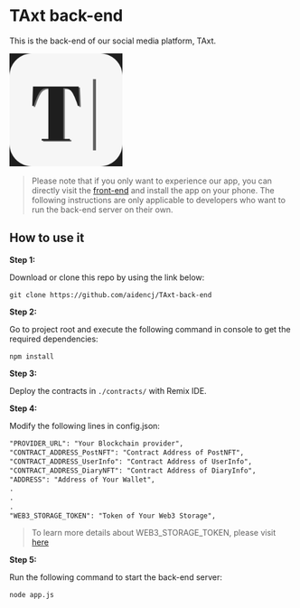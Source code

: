 # TAxt back-end

This is the back-end of our social media platform, TAxt.

<img src="./TAxt_appIcon.png" width = "200" height = "200">

> Please note that if you only want to experience our app, you can directly visit the [front-end](https://github.com/ychia112/TAxt_SocialMedia) and install the app on your phone. The following instructions are only applicable to developers who want to run the back-end server on their own.

## How to use it

**Step 1:**

Download or clone this repo by using the link below:

```
git clone https://github.com/aidencj/TAxt-back-end
```

**Step 2:**

Go to project root and execute the following command in console to get the required dependencies: 

```
npm install
```

**Step 3:**

Deploy the contracts in `./contracts/` with Remix IDE.

**Step 4:**

Modify the following lines in config.json:

```
"PROVIDER_URL": "Your Blockchain provider",
"CONTRACT_ADDRESS_PostNFT": "Contract Address of PostNFT",
"CONTRACT_ADDRESS_UserInfo": "Contract Address of UserInfo",
"CONTRACT_ADDRESS_DiaryNFT": "Contract Address of DiaryInfo",
"ADDRESS": "Address of Your Wallet",
.
.
.
"WEB3_STORAGE_TOKEN": "Token of Your Web3 Storage",
```
> To learn more details about WEB3_STORAGE_TOKEN, please visit [here](https://web3.storage/docs/)

**Step 5:**

Run the following command to start the back-end server:

```
node app.js
```